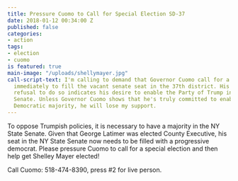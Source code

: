 ```yaml
---
title: Pressure Cuomo to Call for Special Election SD-37
date: 2018-01-12 00:34:00 Z
published: false
categories:
- action
tags:
- election
- cuomo
is featured: true
main-image: "/uploads/shellymayer.jpg"
call-script-text: I'm calling to demand that Governor Cuomo call for a special election
  immediately to fill the vacant senate seat in the 37th district. His continuing
  refusal to do so indicates his desire to enable the Party of Trump in the NY State
  Senate. Unless Governor Cuomo shows that he's truly committed to enabling a TRULY
  Democratic majority, he will lose my support.
---
```


To oppose Trumpish policies, it is necessary to have a majority in the NY State Senate. Given that George Latimer was elected County Executive, his seat in the NY State Senate now needs to be filled with a progressive democrat. Please pressure Cuomo to call for a special election and then help get Shelley Mayer elected!

Call Cuomo: 518-474-8390, press #2 for live person.